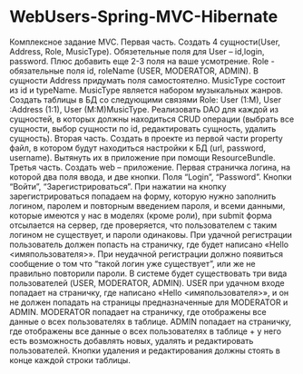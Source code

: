 # WebUsers-Spring-MVC-Hibernate

Комплексное задание MVC. Первая часть. Создать 4 сущности(User, Address, Role, MusicType). Обязетельные поля для User – id,login, password. Плюс добавить еще 2-3 поля на ваше усмотрение. Role - обязательные поля id, roleName (USER, MODERATOR, ADMIN). В сущности Address придумать поля самостоятелно. MusicType состоит из id и typeName. MusicType является набором музыкальных жанров. Создать таблицы в БД со следующими связями Role: User (1:M), User :Address (1:1), User (M:M)MusicType. Реализовать DAO для каждой из сущностей, в которых должны находиться CRUD операции (выбрать все сущности, выбор сущности по id, редактировать сущность, удалить сущность). Вторая часть. Создать в проекте из первой части property файл, в котором будут находиться настройки к БД (url, password, username). Вытянуть их в приложение при помощи ResourceBundle. Третья часть. Создать web – приложение. Первая страничка логина, на которой два поля ввода, и две кнопки. Поля “Login”, “Password”. Кнопки “Войти”, “Зарегистрироваться”. При нажатии на кнопку зарегистрироваться попадаем на форму, которую нужно заполнить логином, паролем и повторным введением пароля, и всеми данными, которые имеются у нас в моделях (кроме роли), при submit форма отсылается на сервер, где проверяется, что пользователем с таким логином не существует, и пароли одинаковы. При удачной регистрации пользователь должен попасть на страничку, где будет написано «Hello <имяпользователя>». При неудачной регистрации должно появиться сообщение о том что “такой логин уже существует”, или же не правильно повторили пароли. В системе будет существовать три вида пользователей (USER, MODERATOR, ADMIN). USER при удачном входе попадает на страничку, где написано «Hello <имяпользователя>», и он не должен попадать на страницы предназначенные для MODERATOR и ADMIN. MODERATOR попадает на страничку, где отображены все данные о всех пользователях в таблице. ADMIN попадает на страничку, где отображены все данные о всех пользователях в таблице + у него есть возможность добавлять новых, удалять и редактировать пользователей. Кнопки удаления и редактирования должны стоять в конце каждой строки таблицы.
